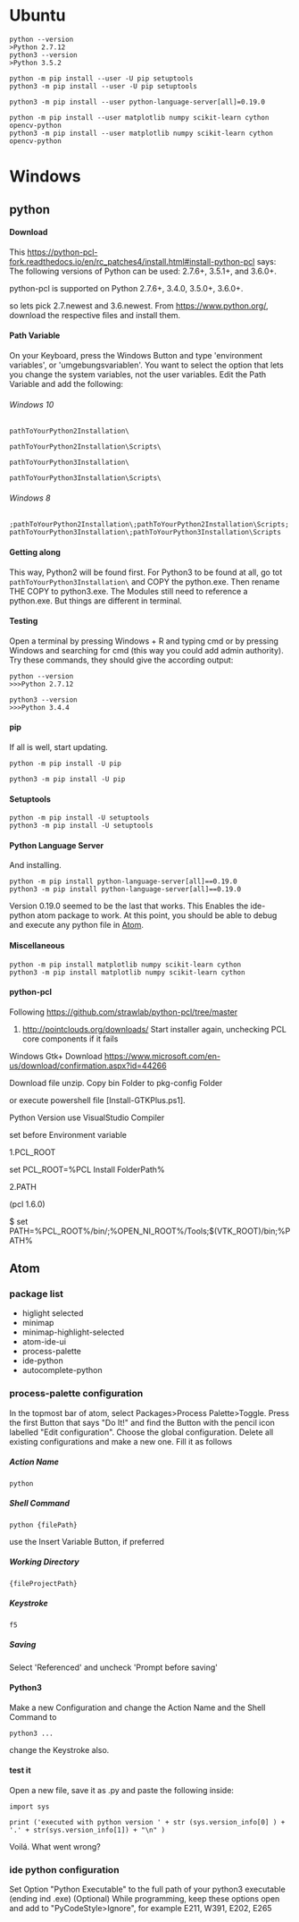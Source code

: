 # Ubuntu
```
python --version
>Python 2.7.12
python3 --version
>Python 3.5.2
```
```
python -m pip install --user -U pip setuptools
python3 -m pip install --user -U pip setuptools
```

```
python3 -m pip install --user python-language-server[all]=0.19.0
```

```
python -m pip install --user matplotlib numpy scikit-learn cython opencv-python
python3 -m pip install --user matplotlib numpy scikit-learn cython opencv-python
```
# Windows

## python

#### Download

This https://python-pcl-fork.readthedocs.io/en/rc_patches4/install.html#install-python-pcl
says: The following versions of Python can be used: 2.7.6+, 3.5.1+, and 3.6.0+.

python-pcl is supported on Python 2.7.6+, 3.4.0, 3.5.0+, 3.6.0+.

so lets pick 2.7.newest and 3.6.newest. From https://www.python.org/, download the respective files and install them.

#### Path Variable

On your Keyboard, press the Windows Button and type 'environment variables', or 'umgebungsvariablen'. You want to
select the option that lets you change the system variables, not the user variables. Edit the Path Variable and add the following:

###### Windows 10
`pathToYourPython2Installation\`

`pathToYourPython2Installation\Scripts\`

`pathToYourPython3Installation\`

`pathToYourPython3Installation\Scripts\`


###### Windows 8
`;pathToYourPython2Installation\;pathToYourPython2Installation\Scripts;pathToYourPython3Installation\;pathToYourPython3Installation\Scripts`

#### Getting along
This way, Python2 will be found first. For Python3 to be found at all, go tot `pathToYourPython3Installation\` and COPY the python.exe. Then
rename THE COPY to python3.exe. The Modules still need to reference a python.exe. But things are different in terminal.

#### Testing
Open a terminal by pressing Windows + R and typing cmd or by pressing Windows and searching for cmd (this way you could add admin authority).
Try these commands, they should give the according output:

```
python --version
>>>Python 2.7.12

python3 --version
>>>Python 3.4.4
```


#### pip
If all is well, start updating.

```
python -m pip install -U pip
```

```
python3 -m pip install -U pip
```

#### Setuptools
```
python -m pip install -U setuptools
python3 -m pip install -U setuptools
```

#### Python Language Server
And installing.

```
python -m pip install python-language-server[all]==0.19.0
python3 -m pip install python-language-server[all]==0.19.0
```

Version 0.19.0 seemed to be the last that works. This Enables the ide-python atom package to work.
At this point, you should be able to debug and execute any python file in [Atom](#atom).

#### Miscellaneous
```
python -m pip install matplotlib numpy scikit-learn cython
python3 -m pip install matplotlib numpy scikit-learn cython
```

#### python-pcl
Following https://github.com/strawlab/python-pcl/tree/master
1. http://pointclouds.org/downloads/
Start installer again, unchecking PCL core components if it fails

Windows Gtk+ Download
https://www.microsoft.com/en-us/download/confirmation.aspx?id=44266

Download file unzip. Copy bin Folder to pkg-config Folder

or execute powershell file [Install-GTKPlus.ps1].

Python Version use VisualStudio Compiler

set before Environment variable


1.PCL_ROOT


set PCL_ROOT=%PCL Install FolderPath%


2.PATH

(pcl 1.6.0)

$ set PATH=%PCL_ROOT%/bin/;%OPEN_NI_ROOT%/Tools;$(VTK_ROOT)/bin;%PATH%



## Atom

### package list
-	higlight selected
-	minimap
-	minimap-highlight-selected
-	atom-ide-ui
-	process-palette
-	ide-python
-	autocomplete-python

### process-palette configuration

In the topmost bar of atom, select Packages>Process Palette>Toggle. Press the first Button that says "Do It!" and find the
Button with the pencil icon labelled "Edit configuration". Choose the global configuration. Delete all existing configurations
and make a new one. Fill it as follows

##### Action Name
`python`

##### Shell Command
```
python {filePath}
```
use the Insert Variable Button, if preferred

##### Working Directory
```
{fileProjectPath}
```

##### Keystroke
```
f5
```

##### Saving
Select 'Referenced' and uncheck 'Prompt before saving'

#### Python3
Make a new Configuration and change the Action Name and the Shell Command to
```
python3 ...
```
change the Keystroke also.

#### test it
Open a new file, save it as .py and paste the following inside:
```
import sys

print ('executed with python version ' + str (sys.version_info[0] ) + '.' + str(sys.version_info[1]) + "\n" )
```

Voilá. What went wrong?



### ide python configuration

Set Option "Python Executable" to the full path of your python3 executable (ending ind .exe)
(Optional) While programming, keep these options open and add to "PyCodeStyle>Ignore", for example E211, W391, E202, E265

